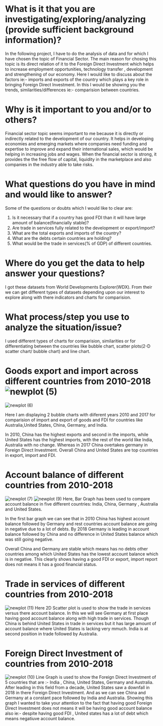 # What is it that you are investigating/exploring/analyzing (provide sufficient background information)?
  In the following project, I have to do the analysis of data and for which I have chosen the topic of Financial Sector. The main reason for chosing this topic is its direct relation of it to the Foreign Direct Investment which helps to increase employment opportunities, technology transfer , development and strengthening of our economy. Here I would like to discuss about the factors ie:- imports and exports of the country which plays a key role in bringing Foreign Direct Investment. In this I would be showing you the trends, similarities/differences ie:- comparision between countries.

# Why is it important to you and/or to others?
Financial sector topic seems important to me because it is directly or indirectly related to the development of our country. It helps in developing economies and emerging markets where companies need funding and expertise to improve and expand their international sales, which would be helping in increasing jobs and wages. When the financial sector is strong, it provides the the free flow of capital, liquidity in the marketplace and also companies in the industry able to take risks.

# What questions do you have in mind and would like to answer?
Some of the questions or doubts which I would like to clear are:
1. Is it necessary that if a country has good FDI than it will have large amount of balance(financially stable)?
2. Are trade in services fully related to the development or export/import?
3. What are the total exports and imports of the country?
4. What are the debts certain countries are holding?
5. What would be the trade in services(% of GDP) of different countries.

# Where do you get the data to help answer your questions?
I got these datasets from World Developments Explorer(WDX). From their we can get different types of datasets depending upon our interest to explore along with there indicators and charts for comparision.

# What process/step you use to analyze the situation/issue?
I used different types of charts for comparision, similarities or for differentiating between the countries like bubble chart, scatter plots(2-D scatter chart/ bubble chart) and line chart.

# Goods export and import across different countries from 2010-2018![newplot (5)](https://user-images.githubusercontent.com/78184393/113483062-30017b80-94bf-11eb-9f90-46b2afa301b8.png)
![newplot (6)](https://user-images.githubusercontent.com/78184393/113483281-3fcd8f80-94c0-11eb-9526-761bada33740.png)

Here I am displaying 2 bubble charts with diiferent years 2010 and 2017 for comparision of import and export of goods and FDI for countries like Australia,United States, China, Germany, and India.

In 2010, China has the highest exports and second in the imports, while United States  has the highest imports, with the rest of the world like India, Australia with no change. Whereas in 2017 China overtakes germany in Foreign Direct Investment.
Overall China and United States are top countries in export, import and FDI.

# Account balance of different countries from 2010-2018
![newplot (7)](https://user-images.githubusercontent.com/78184393/113483918-5cb79200-94c3-11eb-9e9f-78cf0afce1d4.png)
![newplot (9)](https://user-images.githubusercontent.com/78184393/113484442-e9fbe600-94c5-11eb-9a72-6f6ee6dec13d.png)
Here, Bar Graph has been used to compare account balance in five different countries: India, China, Germany , Australia and United States.
 
In the first bar graph we can see that in 2010 China has highest account balance followed by Germany and rest countries account balance are going in negative due to a lot of debts. By 2018 Germany is leading in account balance followed by China and no difference in United States balance which was still going negative.

Overall China and Germany are stable which means has no debts other countries among which United States has the lowest account balance which is in negative. This clearly shows having a good FDI or export, import report does not means it has a good financial status.

# Trade in services of different countries from 2010-2018
![newplot (11)](https://user-images.githubusercontent.com/78184393/113485883-8e355b00-94cd-11eb-8516-d59f9ee8fd2e.png)
Here 2D Scatter plot is used to show the trade in services versus there account balance. In this we will see Germany at first place having good account balance along with high trade in services. Though China is behind United States in trade in services but it has large amount of account balance where United States is lacking very mmuch. India is at second position in trade followed by Australia.

# Foreign Direct Investment of countries from 2010-2018
![newplot (10)](https://user-images.githubusercontent.com/78184393/113485416-fa628f80-94ca-11eb-9316-a9c6e5bb6dbc.png)
 Line Graph is used to show the Foreign Direct Investment of 5 countries that are :- India , China, United States, Germany and Australia. 
After leading in this field from a decade, United States saw a downfall in 2018 in there Foreign Direct Investment. And as we can see China and Germany at a constant pace followed by India and Australia. Showing this graph I wanted to take your attention to the fact that having good Foreign Direct Investment does not means it will be having good account balance also ie:- despite having good FDI , United states has a lot of debt which means negatiuve account balance.



